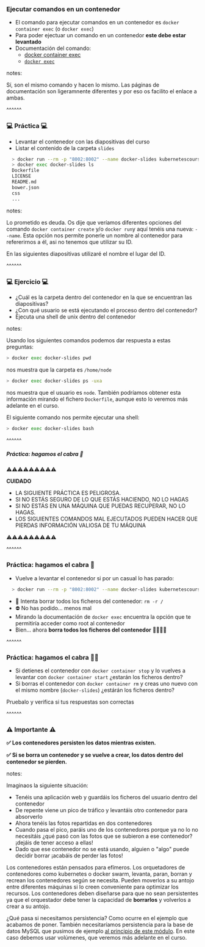 ### Ejecutar comandos en un contenedor

* El comando para ejecutar comandos en un contenedor es `docker container exec` (o `docker exec`)
* Para poder ejectuar un comando en un contenedor **este debe estar levantado**
* Documentación del comando:
  * [docker container exec](https://docs.docker.com/engine/reference/commandline/container_exec/)
  * [`docker exec`](https://docs.docker.com/engine/reference/commandline/exec/)

notes:

Sí, son el mismo comando y hacen lo mismo. Las páginas de documentación son ligeramnente diferentes y por eso os facilito
el enlace a ambas.

^^^^^^

### 💻 Práctica 💻

* Levantar el contenedor con las diapositivas del curso
* Listar el contenido de la carpeta `slides`

```bash
  > docker run --rm -p "8002:8002" --name docker-slides kubernetescourse/slides-docker
  > docker exec docker-slides ls
  Dockerfile
  LICENSE
  README.md
  bower.json
  css
  ...
```

notes:

Lo prometido es deuda. Os dije que veríamos diferentes opciones del comando `docker container create` y/o `docker run`y aquí tenéis una nueva:
`--name`. Esta opción nos permite ponerle un nombre al contenedor para refererirnos a él, asi no tenemos que utilizar su ID.

En las siguientes diapositivas utilizaré el nombre el lugar del ID.

^^^^^^

### 💻 Ejercicio 💻

* ¿Cuál es la carpeta dentro del contenedor en la que se encuentran las diapositivas?
* ¿Con qué usuario se está ejecutando el proceso dentro del contenedor?
* Ejecuta una shell de unix dentro del contenedor

notes:

Usando los siguientes comandos podemos dar respuesta a estas preguntas:

```bash
> docker exec docker-slides pwd
```
 nos muestra que la carpeta es `/home/node`

```bash
> docker exec docker-slides ps -uxa
```
nos muestra que el usuario es `node`. También podríamos obtener esta información mirando el fichero `Dockerfile`, aunque esto lo veremos más adelante en el curso.

El siguiente comando nos permite ejecutar una shell:
```bash
> docker exec docker-slides bash
```

^^^^^^

##### Práctica: hagamos el cabra 🐐

⚠️⚠️⚠️⚠️⚠️⚠️⚠️⚠️⚠️

**CUIDADO** 

* LA SIGUIENTE PRÁCTICA ES PELIGROSA.
* SI NO ESTÁS SEGURO DE LO QUE ESTÁS HACIENDO, NO LO HAGAS
* SI NO ESTÁS EN UNA MÁQUINA QUE PUEDAS RECUPERAR, NO LO HAGAS.
* LOS SIGUIENTES COMANDOS MAL EJECUTADOS PUEDEN HACER QUE PIERDAS INFORMACIÓN 
  VALIOSA DE TU MÁQUINA

⚠️⚠️⚠️⚠️⚠️⚠️⚠️⚠️⚠️

^^^^^^

### Práctica: hagamos el cabra 🐐

* Vuelve a levantar el contenedor si por un casual lo has parado:

```bash
  > docker run --rm -p "8002:8002" --name docker-slides kubernetescourse/slides-docker
```

* 🤯 Intenta borrar todos los ficheros del contenedor: `rm -r /`
* ⛔ No has podido... menos mal 
* Mirando la documentación de `docker exec` encuentra la opción que te permitiría acceder como root al contenedor
* Bien... ahora **borra todos los ficheros del contenedor** 🤯🤯🤯🤯

^^^^^^

### Práctica: hagamos el cabra 🐐🐐
* Si detienes el contenedor con `docker container stop` y lo vuelves a levantar con `docker container start` ¿estarán los ficheros dentro?
* Si borras el contenedor con `docker container rm` y creas uno nuevo con el mismo nombre (`docker-slides`) ¿estárán los ficheros dentro?

Pruebalo y verifica si tus respuestas son correctas

^^^^^^

### ⚠️ Importante ⚠️

**✅ Los contenedores persisten los datos mientras existen.**

**✅ Si se borra un contenedor y se vuelve a crear, los datos dentro del contenedor se pierden.**

notes:

Imaginaos la siguiente situación:
* Tenéis una aplicación web y guardáis los ficheros del usuario dentro del contenedor
* De repente viene un pico de tráfico y levantáis otro contenedor para absorverlo
* Ahora tenéis las fotos repartidas en dos contenedores
* Cuando pasa el pico, paráis uno de los contenedores porque ya no lo no necesitáis ¿qué pasó con las fotos que se subieron a ese contenedor? 
  ¡dejáis de tener acceso a ellas!
* Dado que ese contenedor no se está usando, alguien o "algo" puede decidir borrar ¡acabáis de perder las fotos!

Los contenedores están pensados para efímeros. Los orquetadores de contenedores como
kubernetes o docker swarm, levanta, paran, borran y recrean los contenedores según se necesita. Pueden moverlos a su antojo entre diferentes máquinas si lo creen conveniente para optimizar los recursos. Los contenedores deben diseñarse para que no sean persistentes ya que el orquestador debe tener la capacidad de **borrarlos** y volverlos a crear a su antojo.

¿Qué pasa si necesitamos persistencia? Como ocurre en el ejemplo que acabamos de poner. También necesitaríamos persistencia para la base de datos MySQL que pusimos de ejemplo [al principio de este módulo](#/what-is-a-container).
En este caso debemos usar volúmenes, que veremos más adelante en el curso.
